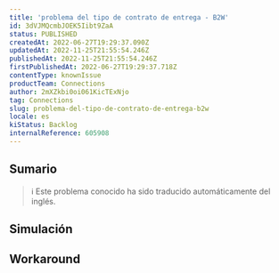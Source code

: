 ```yaml
---
title: 'problema del tipo de contrato de entrega - B2W'
id: 3dVJMQcmbJOEK5Iibt9ZaA
status: PUBLISHED
createdAt: 2022-06-27T19:29:37.090Z
updatedAt: 2022-11-25T21:55:54.246Z
publishedAt: 2022-11-25T21:55:54.246Z
firstPublishedAt: 2022-06-27T19:29:37.718Z
contentType: knownIssue
productTeam: Connections
author: 2mXZkbi0oi061KicTExNjo
tag: Connections
slug: problema-del-tipo-de-contrato-de-entrega-b2w
locale: es
kiStatus: Backlog
internalReference: 605908
---
```


## Sumario

>ℹ️ Este problema conocido ha sido traducido automáticamente del inglés.



## Simulación



## Workaround



